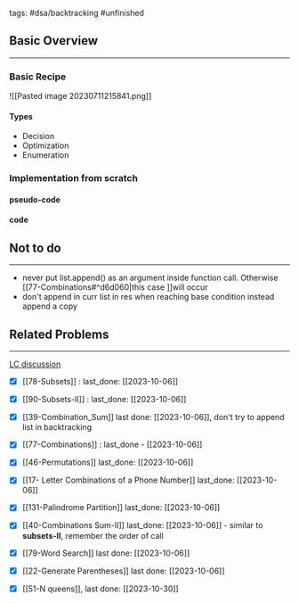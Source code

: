 tags: #dsa/backtracking #unfinished 


## Basic Overview
---
### Basic Recipe
![[Pasted image 20230711215841.png]]

#### Types
- Decision
- Optimization
- Enumeration

### Implementation from scratch
#### pseudo-code
#### code
## Not to do
---
- never put list.append() as an argument inside function call. Otherwise [[77-Combinations#^d6d060|this case ]]will occur
- don't append in curr list in res when reaching base condition instead append a copy 

## Related Problems
---
[LC discussion](https://leetcode.com/problems/permutations/solutions/18239/A-general-approach-to-backtracking-questions-in-Java-(Subsets-Permutations-Combination-Sum-Palindrome-Partioning)/)

- [x] [[78-Subsets]] : last_done: [[2023-10-06]]
- [x] [[90-Subsets-II]] : last_done: [[2023-10-06]]
- [x] [[39-Combination_Sum]] last done: [[2023-10-06]], don't try to append list in backtracking
- [x] [[77-Combinations]] : last_done - [[2023-10-06]]
- [x] [[46-Permutations]] last_done: [[2023-10-06]]
- [x] [[17- Letter Combinations of a Phone Number]] last_done: [[2023-10-06]]
- [x] [[131-Palindrome Partition]] last_done: [[2023-10-06]]
- [x] [[40-Combinations Sum-II]] last_done: [[2023-10-06]] - similar to **subsets-II**, remember the order of call
- [x] [[79-Word Search]] last done: [[2023-10-06]]
- [x] [[22-Generate Parentheses]] last done: [[2023-10-06]]
- [x] [[51-N queens]], last done: [[2023-10-30]]



